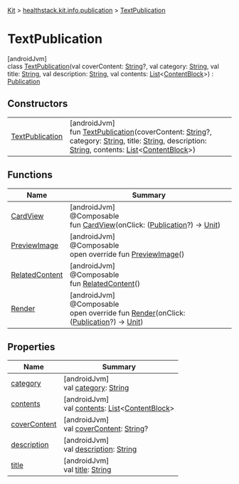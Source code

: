 
[Kit](../../../kit.html) > [healthstack.kit.info.publication](../index.html) > [TextPublication](index.html)



# TextPublication



[androidJvm]\
class [TextPublication](index.html)(val coverContent: [String](https://kotlinlang.org/api/latest/jvm/stdlib/kotlin/-string/index.html)?, val category: [String](https://kotlinlang.org/api/latest/jvm/stdlib/kotlin/-string/index.html), val title: [String](https://kotlinlang.org/api/latest/jvm/stdlib/kotlin/-string/index.html), val description: [String](https://kotlinlang.org/api/latest/jvm/stdlib/kotlin/-string/index.html), val contents: [List](https://kotlinlang.org/api/latest/jvm/stdlib/kotlin.collections/-list/index.html)&lt;[ContentBlock](../../healthstack.kit.info.publication.content/-content-block/index.html)&gt;) : [Publication](../-publication/index.html)



## Constructors


| | |
|---|---|
| [TextPublication](-text-publication.html) | [androidJvm]<br>fun [TextPublication](-text-publication.html)(coverContent: [String](https://kotlinlang.org/api/latest/jvm/stdlib/kotlin/-string/index.html)?, category: [String](https://kotlinlang.org/api/latest/jvm/stdlib/kotlin/-string/index.html), title: [String](https://kotlinlang.org/api/latest/jvm/stdlib/kotlin/-string/index.html), description: [String](https://kotlinlang.org/api/latest/jvm/stdlib/kotlin/-string/index.html), contents: [List](https://kotlinlang.org/api/latest/jvm/stdlib/kotlin.collections/-list/index.html)&lt;[ContentBlock](../../healthstack.kit.info.publication.content/-content-block/index.html)&gt;) |


## Functions


| Name | Summary |
|---|---|
| [CardView](../-publication/-card-view.html) | [androidJvm]<br>@Composable<br>fun [CardView](../-publication/-card-view.html)(onClick: ([Publication](../-publication/index.html)?) -&gt; [Unit](https://kotlinlang.org/api/latest/jvm/stdlib/kotlin/-unit/index.html)) |
| [PreviewImage](-preview-image.html) | [androidJvm]<br>@Composable<br>open override fun [PreviewImage](-preview-image.html)() |
| [RelatedContent](../-publication/-related-content.html) | [androidJvm]<br>@Composable<br>fun [RelatedContent](../-publication/-related-content.html)() |
| [Render](-render.html) | [androidJvm]<br>@Composable<br>open override fun [Render](-render.html)(onClick: ([Publication](../-publication/index.html)?) -&gt; [Unit](https://kotlinlang.org/api/latest/jvm/stdlib/kotlin/-unit/index.html)) |


## Properties


| Name | Summary |
|---|---|
| [category](../-publication/category.html) | [androidJvm]<br>val [category](../-publication/category.html): [String](https://kotlinlang.org/api/latest/jvm/stdlib/kotlin/-string/index.html) |
| [contents](../-publication/contents.html) | [androidJvm]<br>val [contents](../-publication/contents.html): [List](https://kotlinlang.org/api/latest/jvm/stdlib/kotlin.collections/-list/index.html)&lt;[ContentBlock](../../healthstack.kit.info.publication.content/-content-block/index.html)&gt; |
| [coverContent](../-publication/cover-content.html) | [androidJvm]<br>val [coverContent](../-publication/cover-content.html): [String](https://kotlinlang.org/api/latest/jvm/stdlib/kotlin/-string/index.html)? |
| [description](../-publication/description.html) | [androidJvm]<br>val [description](../-publication/description.html): [String](https://kotlinlang.org/api/latest/jvm/stdlib/kotlin/-string/index.html) |
| [title](../-publication/title.html) | [androidJvm]<br>val [title](../-publication/title.html): [String](https://kotlinlang.org/api/latest/jvm/stdlib/kotlin/-string/index.html) |

